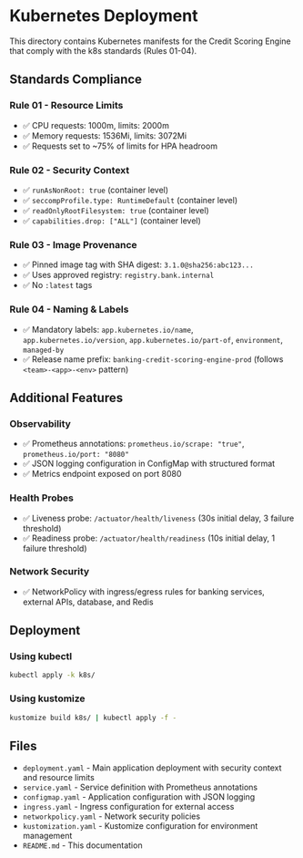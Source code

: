 # Kubernetes Deployment

This directory contains Kubernetes manifests for the Credit Scoring Engine that comply with the k8s standards (Rules 01-04).

## Standards Compliance

### Rule 01 - Resource Limits
- ✅ CPU requests: 1000m, limits: 2000m
- ✅ Memory requests: 1536Mi, limits: 3072Mi
- ✅ Requests set to ~75% of limits for HPA headroom

### Rule 02 - Security Context
- ✅ `runAsNonRoot: true` (container level)
- ✅ `seccompProfile.type: RuntimeDefault` (container level)
- ✅ `readOnlyRootFilesystem: true` (container level)
- ✅ `capabilities.drop: ["ALL"]` (container level)

### Rule 03 - Image Provenance
- ✅ Pinned image tag with SHA digest: `3.1.0@sha256:abc123...`
- ✅ Uses approved registry: `registry.bank.internal`
- ✅ No `:latest` tags

### Rule 04 - Naming & Labels
- ✅ Mandatory labels: `app.kubernetes.io/name`, `app.kubernetes.io/version`, `app.kubernetes.io/part-of`, `environment`, `managed-by`
- ✅ Release name prefix: `banking-credit-scoring-engine-prod` (follows `<team>-<app>-<env>` pattern)

## Additional Features

### Observability
- ✅ Prometheus annotations: `prometheus.io/scrape: "true"`, `prometheus.io/port: "8080"`
- ✅ JSON logging configuration in ConfigMap with structured format
- ✅ Metrics endpoint exposed on port 8080

### Health Probes
- ✅ Liveness probe: `/actuator/health/liveness` (30s initial delay, 3 failure threshold)
- ✅ Readiness probe: `/actuator/health/readiness` (10s initial delay, 1 failure threshold)

### Network Security
- ✅ NetworkPolicy with ingress/egress rules for banking services, external APIs, database, and Redis

## Deployment

### Using kubectl
```bash
kubectl apply -k k8s/
```

### Using kustomize
```bash
kustomize build k8s/ | kubectl apply -f -
```

## Files

- `deployment.yaml` - Main application deployment with security context and resource limits
- `service.yaml` - Service definition with Prometheus annotations
- `configmap.yaml` - Application configuration with JSON logging
- `ingress.yaml` - Ingress configuration for external access
- `networkpolicy.yaml` - Network security policies
- `kustomization.yaml` - Kustomize configuration for environment management
- `README.md` - This documentation
